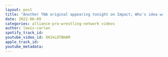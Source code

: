 ```yaml
---
layout: post
title: "Another TNA original appearing tonight on Impact; Who's idea was it to put Ace Austin in Bullet Club"
date: 2022-06-09
categories: alliance-pro-wrestling-network videos
author: lewis-carlan
spotify_track_id: 
youtube_video_id: XH1kLDTBHAM
apple_track_id: 
youtube_metadata: 
---
```

